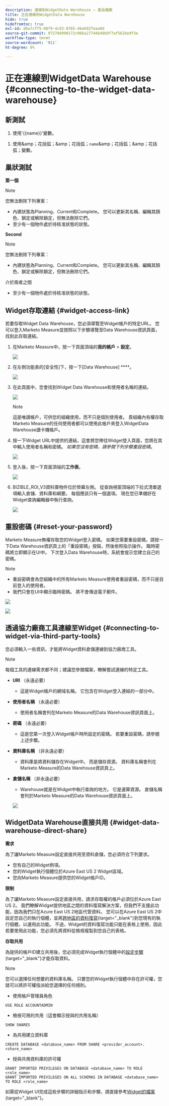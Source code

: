 ```yaml
---
description: 連線到WidgetData Warehouse — 產品檔案
title: 正在連線到WidgetData Warehouse
hide: true
hidefromtoc: true
exl-id: d6a7cff5-08f9-4c93-8765-46e692feaa0d
source-git-commit: 972704990172c966a27744b49b9f7af5626e9f3e
workflow-type: tm+mt
source-wordcount: '911'
ht-degree: 0%

---
```


# 正在連線到WidgetData Warehouse {#connecting-to-the-widget-data-warehouse}

## 新測試

<ol><li>使用'{{name}}'變數。</li></ol>

<ol><li>使用&amp;amp；花括弧；&amp;amp；花括弧；<code>name</code>&amp;amp；花括弧；&amp;amp；花括弧；變數。</li></ol>

## 巢狀測試

**第一個**

>[!NOTE]
>
>您無法刪除下列專案：
>
>* 內建狀態為Planning、Current和Complete。 您可以更新其名稱、編輯其顏色、鎖定或解除鎖定，但無法刪除它們。
>* 至少有一個物件處於待核准狀態的狀態。

**Second**

>[!NOTE]
>
>您無法刪除下列專案：
>
>* 內建狀態為Planning、Current和Complete。 您可以更新其名稱、編輯其顏色、鎖定或解除鎖定，但無法刪除它們。
>
>  介於兩者之間
>
>* 至少有一個物件處於待核准狀態的狀態。

## Widget存取連結 {#widget-access-link}

若要存取Widget Data Warehouse，您必須導覽至Widget帳戶的特定URL。  您可以登入Marketo Measure並按照以下步驟導覽至Data Warehouse資訊頁面，找到此存取連結。

1. 在Marketo Measure中，按一下頁面頂端的&#x200B;**我的帳戶** > **設定**。

   ![](assets/adobe-logo-old.png)

1. 在左側功能表的[安全性]下，按一下[Data Warehouse] ****。

   ![](assets/adobe-logo-old.png)

1. 在此頁面中，您會找到Widget Data Warehouse和使用者名稱的連結。

   ![](assets/adobe-logo-old.png)

   >[!NOTE]
   >
   >這是唯讀帳戶，可供您的組織使用，而不只是個別使用者。 貴組織內有權存取Marketo Measure的任何使用者都可以使用此帳戶來登入WidgetData Warehouse讀卡機帳戶。

1. 按一下Widget URL中提供的連結，這會將您帶往Widget登入頁面，您將在其中輸入使用者名稱和密碼。 _如果您沒有密碼，請參閱下列步驟重設密碼_。

   ![](assets/adobe-logo-old.png)

1. 登入後，按一下頁面頂端的&#x200B;**工作表**。

   ![](assets/adobe-logo-old.png)

1. BIZIBLE_ROI_V3資料庫物件位於熒幕左側。  從查詢視窗頂端的下拉式清單選項輸入倉儲、資料庫和綱要。  每個應該只有一個選項。  現在您已準備好在Widget查詢編輯器中執行查詢。

   ![](assets/adobe-logo-old.png)

## 重設密碼 {#reset-your-password}

Marketo Measure無權存取您的Widget登入密碼。  如果您需要重設密碼，請按一下Data Warehouse資訊頁上的「重設密碼」按鈕，然後依照指示操作。 臨時密碼將立即顯示在UI中。 下次登入Data Warehouse時，系統會提示您建立自己的密碼。

>[!NOTE]
>
>* 重設密碼會為您組織中的所有Marketo Measure使用者重設密碼，而不只是目前登入的使用者。
>* 我們只會在UI中顯示臨時密碼。 將不會傳送電子郵件。

![](assets/adobe-logo-old.png)

![](assets/adobe-logo-old.png)

## 透過協力廠商工具連線至Widget {#connecting-to-widget-via-third-party-tools}

您必須輸入一些資訊，才能將Widget資料倉儲連線到協力廠商工具。

>[!NOTE]
>
>每個工具的連線需求都不同；建議您參閱檔案，瞭解嘗試連線的特定工具。

* **URI** （永遠必要）
   * 這是Widget帳戶的網域名稱。  它包含在Widget登入連結的一部分中。
* **使用者名稱** （永遠必要）
   * 使用者名稱會列在Marketo Measure的Data Warehouse資訊頁面上。
* **密碼** （永遠必要）
   * 這是您第一次登入Widget帳戶時所設定的密碼。  若要重設密碼，請參閱上述步驟。
* **資料庫名稱** （非永遠必要）
   * 資料庫是將資料儲存在Widget中。 而是儲存資源。 資料庫名稱會列在Marketo Measure的Data Warehouse資訊頁上。
* **倉儲名稱** （非永遠必要）
   * Warehouse就是在Widget中執行查詢的地方。 它是運算資源。  倉儲名稱會列於Marketo Measure的Data Warehouse資訊頁面上。

  ![](assets/adobe-logo-old.png)

## WidgetData Warehouse直接共用 {#widget-data-warehouse-direct-share}

**需求**

為了讓Marketo Measure設定直接共用至資料倉儲，您必須符合下列要求。

* 您有自己的Widget例項。
* 您的Widget執行個體位於Azure East US 2 Widget區域。
* 您向Marketo Measure提供您的Widget帳戶ID。

**限制**

為了讓Marketo Measure設定直接共用，請求存取權的帳戶必須位於Azure East US 2。 我們瞭解Widget提供地區之間的資料復寫解決方案，但我們不支援此功能，因為我們只在Azure East US 2地區代管資料。 您可以在Azure East US 2中設定您自己的執行個體，並將[跨地區的資料復寫](https://docs.widget.com/en/user-guide/secure-data-sharing-across-regions-plaforms.html){target="_blank"}到您現有的執行個體，以運用此功能。 不過，Widget的資料復寫功能只能在表格上使用，因此若要使用此功能，您必須先將資料從檢視複製到您自己的表格。

**存取共用**

為提供的帳戶ID建立共用後，您必須完成Widget執行個體中的[設定步驟](https://docs.widget.com/en/user-guide/data-share-consumers.html){target="_blank"}才能存取資料。

>[!NOTE]
>
>您可以選擇任何想要的資料庫名稱。 只要您的Widget執行個體中存在許可權，您就可以將許可權指派給您選擇的任何規則。

* 使用帳戶管理員角色

```
USE ROLE ACCOUNTADMIN
```

* 檢視可用的共用（這會顯示授與的共用名稱）

```
SHOW SHARES
```

* 為共用建立資料庫

```
CREATE DATABASE <database_name> FROM SHARE <provider_account>.<share_name>
```

* 授與共用資料庫的許可權

```
GRANT IMPORTED PRIVILEGES ON DATABASE <database_name> TO ROLE <role_name>
GRANT IMPORTED PRIVILEGES ON ALL SCHEMAS IN DATABASE <database_name> TO ROLE <role_name>
```

如需從Widget UI完成這些步驟的詳細指示和步驟，請直接參考[Widget的檔案](https://docs.widget.com/en/user-guide/data-share-consumers.html){target="_blank"}。
